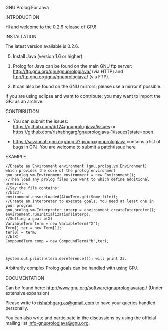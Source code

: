 GNU Prolog For Java


INTRODUCTION

Hi and welcome to the 0.2.6 release of GPJ!


INSTALLATION

The latest version available is 0.2.6.

0. Install Java (version 1.6 or higher)

1. Prolog for Java can be found on the main GNU ftp server: 
http://ftp.gnu.org/gnu/gnuprologjava/ (via HTTP) 
and 
ftp://ftp.gnu.org/gnu/gnuprologjava/ (via FTP). 

2. It can also be found on the GNU mirrors; please use a mirror if possible. 

If you are using eclipse and want to contribute; you may want to import the GPJ as an archive.


CONTRIBUTION

- You can submit the issues: https://github.com/drt24/gnuprologjava/issues or https://github.com/rishabhgarg/gnuprologjava-1/issues?state=open

- https://savannah.gnu.org/bugs/?group=gnuprologjava contains a list of bugs in GPJ. You are welcome to submit a patch/issue here


EXAMPLE

	//Create an Environment environment (gnu.prolog.vm.Environment) 
	which provides the core of the prolog environment
	gnu.prolog.vm.Environment environment = new Environment();
	//Then load any prolog files you want to which define additional predicates
	//Say the file contains: 
	//b(23).
	environment.ensureLoaded(AtomTerm.get(Some file));
	//Create an Interpreter to execute goals. You need at least one in your program
	gnu.prolog.vm.Interpreter interp = environment.createInterpreter();
	environment.runInitialization(interp);
	//Setting a goal b(X)
	VariableTerm term = new VariableTerm("X");
	Term[] ter = new Term[1];
	ter[0] = term;
	//b(X)
	CompoundTerm comp = new CompoundTerm("b",ter);
	


	System.out.println(term.dereference()); will print 23. 

Arbitrarily complex Prolog goals can be handled with using GPJ. 


DOCUMENTATION

Can be found here: http://www.gnu.org/software/gnuprologjava/api/
(Under extensive expansion)


Please write to rishabhgarg.as@gmail.com to have your queries handled personally. 

You can also write and participate in the discussions by using the official mailing list info-gnuprologjava@gnu.org.